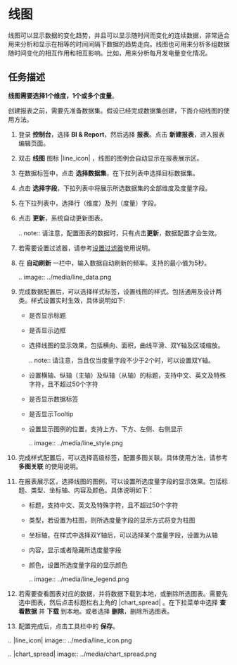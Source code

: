 # 线图

线图可以显示数据的变化趋势，并且可以显示随时间而变化的连续数据，非常适合用来分析和显示在相等的时间间隔下数据的趋势走向。线图也可用来分析多组数据随时间变化的相互作用和相互影响。比如，用来分析每月发电量变化情况。

## 任务描述

**线图需要选择1个维度，1个或多个度量**。

创建报表之前，需要先准备数据集。假设已经完成数据集创建，下面介绍线图的使用方法。

1. 登录 **控制台**，选择 **BI & Report**，然后选择 **报表**。点击 **新建报表**，进入报表编辑页面。

2. 双击 **线图** 图标 |line_icon| ，线图的图例会自动显示在报表展示区。

3. 在数据标签中，点击 **选择数据集**，在下拉列表中选择目标数据集。

4. 点击 **选择字段**，下拉列表中将展示所选数据集的全部维度及度量字段。

5. 在下拉列表中，选择行（维度）及列（度量）字段。

6. 点击 **更新**，系统自动更新图表。

   .. note:: 请注意，配置图表的数据时，只有点击**更新**，数据配置才会生效。

7. 若需要设置过滤器，请参考[设置过滤器](filter)使用说明。

8. 在 **自动刷新** 一栏中，输入数据自动刷新的频率。支持的最小值为5秒。

   .. image:: ../media/line_data.png

9. 完成数据配置后，可以选择样式标签，设置线图的样式。包括通用及设计两类。样式设置实时生效，具体说明如下:

   - 是否显示标题

   - 是否显示边框

   - 选择线图的显示效果，包括横向、面积，曲线平滑、双Y轴及区域缩放。

     .. note:: 请注意，当且仅当度量字段不少于2个时，可以设置双Y轴。

   - 设置横轴、纵轴（主轴）及纵轴（从轴）的标题，支持中文、英文及特殊字符，且不超过50个字符

   - 是否显示数据标签

   - 是否显示Tooltip

   - 设置显示图例的位置，支持上方、下方、左侧、右侧显示

     .. image:: ../media/line_style.png

10. 完成样式配置后，可以选择高级标签，配置多图关联。具体使用方法，请参考 **多图关联** 的使用说明。

11. 在报表展示区，选择线图的图例，可以设置所选度量字段的显示效果。包括标题、类型、坐标轴、内容及颜色。具体说明如下：

    - 标题，支持中文、英文及特殊字符，且不超过50个字符

    - 类型，若设置为柱图，则所选度量字段的显示方式将变为柱图

    - 坐标轴，在样式中选择双Y轴后，可以选择某个度量字段，设置为从轴

    - 内容，显示或者隐藏所选度量字段

    - 颜色，设置所选度量字段的显示颜色

      .. image:: ../media/line_legend.png

12. 若需要查看图表对应的数据，并将数据下载到本地，或删除所选图表。需要先选中图表，然后点击标题栏右上角的 |chart_spread| 。在下拉菜单中选择 **查看数据** 并 **下载** 到本地。或者选择 **删除**，删除所选图表。

13. 配置完成后，点击工具栏中的 **保存**。

.. |line_icon| image:: ../media/line_icon.png

.. |chart_spread| image:: ../media/chart_spread.png

<!--end-->
